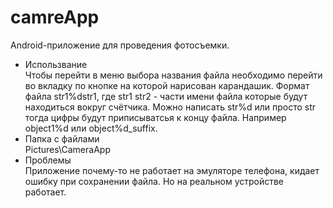 # camreApp
Android-приложение для проведения фотосъемки.
* Использвание\
Чтобы перейти в меню выбора названия файла необходимо перейти во вкладку по кнопке на которой нарисован карандашик. Формат файла str1%dstr1, где str1 str2 - части имени файла которые будут находиться вокруг счётчика. Можно написать str%d или просто str тогда цифры будут приписыватсья к концу файла. Например object1%d или object%d_suffix.
* Папка с файлами\
Pictures\CameraApp
* Проблемы\
Приложение почему-то не работает на эмуляторе телефона, кидает ошибку при сохранении файла. Но на реальном устройстве работает.

 
